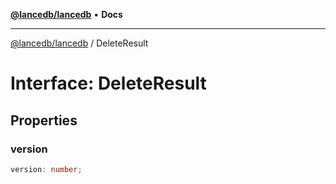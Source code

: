 [**@lancedb/lancedb**](../README.md) • **Docs**

***

[@lancedb/lancedb](../globals.md) / DeleteResult

# Interface: DeleteResult

## Properties

### version

```ts
version: number;
```
